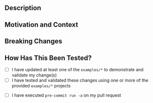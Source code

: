 ## Description
<!--- Describe your changes in detail -->

## Motivation and Context
<!--- Why is this change required? What problem does it solve? -->
<!--- If it fixes an open issue, please link to the issue here. -->

## Breaking Changes
<!-- Does this break backwards compatibility with the current major version? -->
<!-- If so, please provide an explanation why it is necessary. -->

## How Has This Been Tested?
- [ ] I have updated at least one of the `examples/*` to demonstrate and validate my change(s)
- [ ] I have tested and validated these changes using one or more of the provided `examples/*` projects
<!--- Users should start with an existing example as its written, deploy it, then check their changes against it -->
<!--- This will highlight breaking/disruptive changes. Once you have checked, deploy your changes to verify -->
<!--- Please describe how you tested your changes -->
- [ ] I have executed `pre-commit run -a` on my pull request
<!--- Please see https://github.com/antonbabenko/pre-commit-terraform#how-to-install for how to install -->
